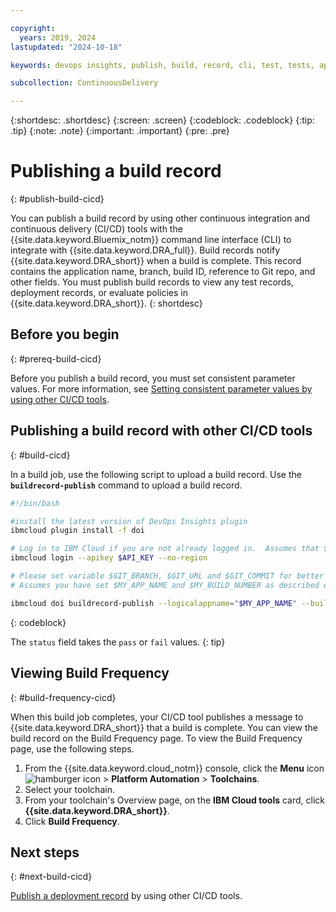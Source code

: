 ```yaml
---

copyright:
  years: 2019, 2024
lastupdated: "2024-10-18"

keywords: devops insights, publish, build, record, cli, test, tests, app

subcollection: ContinuousDelivery

---
```


{:shortdesc: .shortdesc}
{:screen: .screen}
{:codeblock: .codeblock}
{:tip: .tip}
{:note: .note}
{:important: .important}
{:pre: .pre}

# Publishing a build record 
{: #publish-build-cicd}

You can publish a build record by using other continuous integration and continuous delivery (CI/CD) tools with the {{site.data.keyword.Bluemix_notm}} command line interface (CLI) to integrate with {{site.data.keyword.DRA_full}}. Build records notify {{site.data.keyword.DRA_short}} when a build is complete. This record contains the application name, branch, build ID, reference to Git repo, and other fields. You must publish build records to view any test records, deployment records, or evaluate policies in {{site.data.keyword.DRA_short}}.
{: shortdesc}


## Before you begin
{: #prereq-build-cicd}

Before you publish a build record, you must set consistent parameter values. For more information, see [Setting consistent parameter values by using other CI/CD tools](/docs/ContinuousDelivery?topic=ContinuousDelivery-setting-values-cicd).


## Publishing a build record with other CI/CD tools
{: #build-cicd}

In a build job, use the following script to upload a build record. Use the **`buildrecord-publish`** command to upload a build record. 

```bash
#!/bin/bash

#install the latest version of DevOps Insights plugin
ibmcloud plugin install -f doi

# Log in to IBM Cloud if you are not already logged in.  Assumes that $API_KEY environment variable has been set
ibmcloud login --apikey $API_KEY --no-region

# Please set variable $GIT_BRANCH, $GIT_URL and $GIT_COMMIT for better build record data
# Assumes you have set $MY_APP_NAME and $MY_BUILD_NUMBER as described earlier

ibmcloud doi buildrecord-publish --logicalappname="$MY_APP_NAME" --buildnumber="$MY_BUILD_NUMBER" --branch $GIT_BRANCH --repositoryurl $GIT_URL --commitid $GIT_COMMIT --status pass
```
{: codeblock}

The `status` field takes the `pass` or `fail` values.
{: tip}


## Viewing Build Frequency
{: #build-frequency-cicd}

When this build job completes, your CI/CD tool publishes a message to {{site.data.keyword.DRA_short}} that a build is complete. You can view the build record on the Build Frequency page. To view the Build Frequency page, use the following steps.

1. From the {{site.data.keyword.cloud_notm}} console, click the **Menu** icon ![hamburger icon](images/icon_hamburger.svg) > **Platform Automation** > **Toolchains**.
2. Select your toolchain.
3. From your toolchain's Overview page, on the **IBM Cloud tools** card, click **{{site.data.keyword.DRA_short}}**.
4. Click **Build Frequency**.  

## Next steps
{: #next-build-cicd} 

[Publish a deployment record](/docs/ContinuousDelivery?topic=ContinuousDelivery-publish-deploy-cicd) by using other CI/CD tools.
